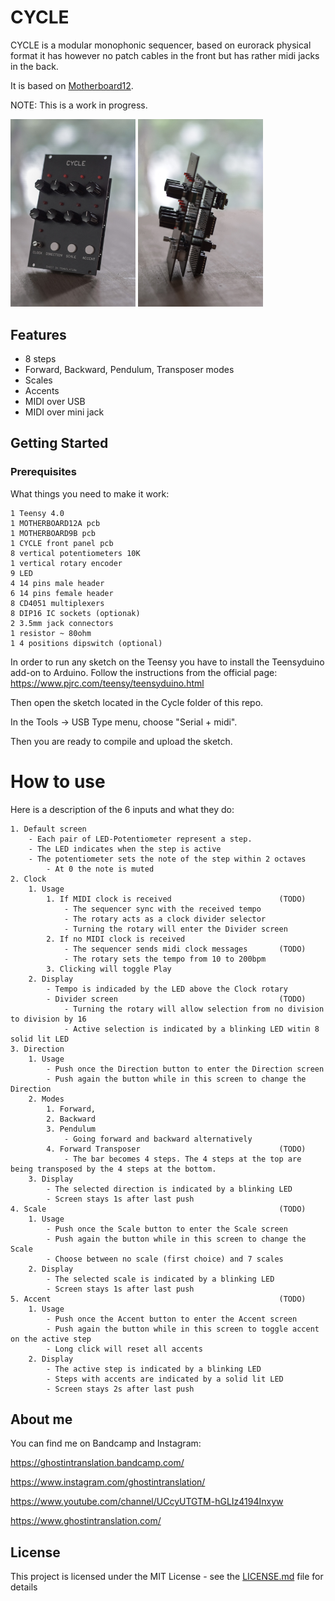 # CYCLE
CYCLE is a modular monophonic sequencer, based on eurorack physical format it has however no patch cables in the front but has rather midi jacks in the back.

It is based on [Motherboard12](https://github.com/ghostintranslation/motherboard12).

NOTE: This is a work in progress.

<img src="cycle.jpg" width="200px"/> <img src="cycle-side.jpg" width="200px"/>

## Features

* 8 steps
* Forward, Backward, Pendulum, Transposer modes
* Scales
* Accents
* MIDI over USB
* MIDI over mini jack

## Getting Started

### Prerequisites

What things you need to make it work:

```
1 Teensy 4.0
1 MOTHERBOARD12A pcb
1 MOTHERBOARD9B pcb
1 CYCLE front panel pcb
8 vertical potentiometers 10K
1 vertical rotary encoder
9 LED
4 14 pins male header
6 14 pins female header
8 CD4051 multiplexers
8 DIP16 IC sockets (optionak)
2 3.5mm jack connectors
1 resistor ~ 80ohm
1 4 positions dipswitch (optional)
```

In order to run any sketch on the Teensy you have to install the Teensyduino add-on to Arduino.
Follow the instructions from the official page:
https://www.pjrc.com/teensy/teensyduino.html

Then open the sketch located in the Cycle folder of this repo.

In the Tools -> USB Type menu, choose "Serial + midi".

Then you are ready to compile and upload the sketch.

# How to use

Here is a description of the 6 inputs and what they do:

```
1. Default screen
    - Each pair of LED-Potentiometer represent a step.
    - The LED indicates when the step is active
    - The potentiometer sets the note of the step within 2 octaves
        - At 0 the note is muted
2. Clock
    1. Usage
        1. If MIDI clock is received                        (TODO)
            - The sequencer sync with the received tempo
            - The rotary acts as a clock divider selector
            - Turning the rotary will enter the Divider screen
        2. If no MIDI clock is received
            - The sequencer sends midi clock messages       (TODO)
            - The rotary sets the tempo from 10 to 200bpm
        3. Clicking will toggle Play
    2. Display
        - Tempo is indicaded by the LED above the Clock rotary
        - Divider screen                                    (TODO)
            - Turning the rotary will allow selection from no division to division by 16
            - Active selection is indicated by a blinking LED witin 8 solid lit LED
3. Direction
    1. Usage
        - Push once the Direction button to enter the Direction screen
        - Push again the button while in this screen to change the Direction
    2. Modes
        1. Forward,
        2. Backward
        3. Pendulum
            - Going forward and backward alternatively
        4. Forward Transposer                               (TODO)
            - The bar becomes 4 steps. The 4 steps at the top are being transposed by the 4 steps at the bottom. 
    3. Display
        - The selected direction is indicated by a blinking LED 
        - Screen stays 1s after last push
4. Scale                                                    (TODO)
    1. Usage
        - Push once the Scale button to enter the Scale screen
        - Push again the button while in this screen to change the Scale
        - Choose between no scale (first choice) and 7 scales
    2. Display
        - The selected scale is indicated by a blinking LED 
        - Screen stays 1s after last push
5. Accent                                                   (TODO)
    1. Usage
        - Push once the Accent button to enter the Accent screen
        - Push again the button while in this screen to toggle accent on the active step
        - Long click will reset all accents
    2. Display
        - The active step is indicated by a blinking LED 
        - Steps with accents are indicated by a solid lit LED
        - Screen stays 2s after last push
```

## About me
You can find me on Bandcamp and Instagram:

https://ghostintranslation.bandcamp.com/

https://www.instagram.com/ghostintranslation/

https://www.youtube.com/channel/UCcyUTGTM-hGLIz4194Inxyw

https://www.ghostintranslation.com/


## License

This project is licensed under the MIT License - see the [LICENSE.md](LICENSE.md) file for details